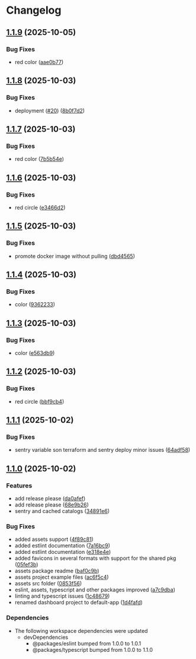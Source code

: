 # Changelog

## [1.1.9](https://github.com/dworak-dev/react-dworak/compare/assets-1.1.8...assets-1.1.9) (2025-10-05)


### Bug Fixes

* red color ([aae0b77](https://github.com/dworak-dev/react-dworak/commit/aae0b77c9fc9e6ba4ddc7e23f31c3d0ee8497c51))

## [1.1.8](https://github.com/dworak-dev/react-dworak/compare/assets-1.1.7...assets-1.1.8) (2025-10-03)


### Bug Fixes

* deployment ([#20](https://github.com/dworak-dev/react-dworak/issues/20)) ([8b0f7d2](https://github.com/dworak-dev/react-dworak/commit/8b0f7d293cad224e21e97a7d466e9754796f2a5d))

## [1.1.7](https://github.com/dworak-dev/react-dworak/compare/assets-1.1.6...assets-1.1.7) (2025-10-03)


### Bug Fixes

* red color ([7b5b54e](https://github.com/dworak-dev/react-dworak/commit/7b5b54edf7f5753ef69fd6f94389c584558943d9))

## [1.1.6](https://github.com/dworak-dev/react-dworak/compare/assets-1.1.5...assets-1.1.6) (2025-10-03)


### Bug Fixes

* red circle ([e3466d2](https://github.com/dworak-dev/react-dworak/commit/e3466d235822ecd6fdc77a1abb364f7e2c644caa))

## [1.1.5](https://github.com/dworak-dev/react-dworak/compare/assets-1.1.4...assets-1.1.5) (2025-10-03)


### Bug Fixes

* promote docker image without pulling ([dbd4565](https://github.com/dworak-dev/react-dworak/commit/dbd45655dd7b42edd5235234e016c8444bff819f))

## [1.1.4](https://github.com/dworak-dev/react-dworak/compare/assets-1.1.3...assets-1.1.4) (2025-10-03)


### Bug Fixes

* color ([9362233](https://github.com/dworak-dev/react-dworak/commit/9362233ee33c9bbe165b58d0919cc51297a524c7))

## [1.1.3](https://github.com/dworak-dev/react-dworak/compare/assets-1.1.2...assets-1.1.3) (2025-10-03)


### Bug Fixes

* color ([e563db9](https://github.com/dworak-dev/react-dworak/commit/e563db9d2c51a00ce6a3d66147c2c1e5bf5fc4a7))

## [1.1.2](https://github.com/dworak-dev/react-dworak/compare/assets-1.1.1...assets-1.1.2) (2025-10-03)


### Bug Fixes

* red circle ([bbf9cb4](https://github.com/dworak-dev/react-dworak/commit/bbf9cb46064277c2d530cee419aed2d0331ce9df))

## [1.1.1](https://github.com/dworak-dev/react-dworak/compare/assets-1.1.0...assets-1.1.1) (2025-10-02)


### Bug Fixes

* sentry variable son terraform and sentry deploy minor issues ([64adf58](https://github.com/dworak-dev/react-dworak/commit/64adf58b2a2b537f1ffb3bc33d65c3e2db804b6d))

## [1.1.0](https://github.com/dworak-dev/react-dworak/compare/assets-1.0.0...assets-1.1.0) (2025-10-02)


### Features

* add release please ([da0afef](https://github.com/dworak-dev/react-dworak/commit/da0afef3f22eb8da4e3bd147b6c3c975325bbfe0))
* add release please ([68e9b26](https://github.com/dworak-dev/react-dworak/commit/68e9b26db4f347dd0ce620f79d01900bd8456ea9))
* sentry and cached catalogs ([34891e6](https://github.com/dworak-dev/react-dworak/commit/34891e622991582d64eff3263b46606a500256b2))


### Bug Fixes

* added assets support ([4f89c81](https://github.com/dworak-dev/react-dworak/commit/4f89c818ea2a38d8f48251473cb9e6f50ba11683))
* added estlint documentation ([7a16bc9](https://github.com/dworak-dev/react-dworak/commit/7a16bc91d6123b11084754e84f67bb7a076ec4ec))
* added estlint documentation ([e318e4e](https://github.com/dworak-dev/react-dworak/commit/e318e4ea1b17179d1098d888d9a3568ace34c6a0))
* added favicons in several formats with support for the shared pkg ([05fef3b](https://github.com/dworak-dev/react-dworak/commit/05fef3bc20d58fd7513ea3365b2adeaa880d5d80))
* assets package readme ([baf0c9b](https://github.com/dworak-dev/react-dworak/commit/baf0c9bf5cec8d0e15ee60c23ab08876b592a1c3))
* assets project example files ([ac6f5c4](https://github.com/dworak-dev/react-dworak/commit/ac6f5c4aec6ba546bd294ec39411372291b0c09f))
* assets src folder ([0853f56](https://github.com/dworak-dev/react-dworak/commit/0853f56613f1039694188dd906744d551ea2df04))
* eslint, assets, typescript and other packages improved ([a7c9dba](https://github.com/dworak-dev/react-dworak/commit/a7c9dbaac928304b66bc7f6029e2eadd9de016d5))
* linting and typescript issues ([1c48679](https://github.com/dworak-dev/react-dworak/commit/1c4867974b4565cd560fb4b84afd97122d9daf9b))
* renamed dashboard project to default-app ([1d4fafd](https://github.com/dworak-dev/react-dworak/commit/1d4fafd632512bd4bf785e904b839b41addec856))


### Dependencies

* The following workspace dependencies were updated
  * devDependencies
    * @packages/eslint bumped from 1.0.0 to 1.0.1
    * @packages/typescript bumped from 1.0.0 to 1.1.0
